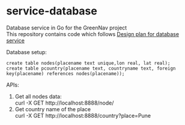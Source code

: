 # service-database
Database service in Go for the GreenNav project    
This repository contains code which follows [Design plan for database service](https://github.com/Greennav/greennav.github.io/blob/master/wiki/Roadmap.md#design-plan)

Database setup:     
```
create table nodes(placename text unique,lon real, lat real);    
create table pcountry(placename text, countryname text, foreign key(placename) references nodes(placename));
```

APIs:    
1. Get all nodes data:     
        curl -X GET http://localhost:8888/node/ 
2. Get country name of the place     
        curl -X GET http://localhost:8888/country?place=Pune
